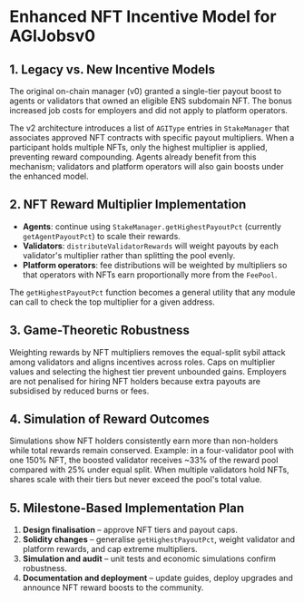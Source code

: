 # Enhanced NFT Incentive Model for AGIJobsv0

## 1. Legacy vs. New Incentive Models

The original on-chain manager (v0) granted a single-tier payout boost to agents or validators that owned an eligible ENS subdomain NFT. The bonus increased job costs for employers and did not apply to platform operators.

The v2 architecture introduces a list of `AGIType` entries in `StakeManager` that associates approved NFT contracts with specific payout multipliers. When a participant holds multiple NFTs, only the highest multiplier is applied, preventing reward compounding. Agents already benefit from this mechanism; validators and platform operators will also gain boosts under the enhanced model.

## 2. NFT Reward Multiplier Implementation

- **Agents**: continue using `StakeManager.getHighestPayoutPct` (currently `getAgentPayoutPct`) to scale their rewards.
- **Validators**: `distributeValidatorRewards` will weight payouts by each validator's multiplier rather than splitting the pool evenly.
- **Platform operators**: fee distributions will be weighted by multipliers so that operators with NFTs earn proportionally more from the `FeePool`.

The `getHighestPayoutPct` function becomes a general utility that any module can call to check the top multiplier for a given address.

## 3. Game-Theoretic Robustness

Weighting rewards by NFT multipliers removes the equal-split sybil attack among validators and aligns incentives across roles. Caps on multiplier values and selecting the highest tier prevent unbounded gains. Employers are not penalised for hiring NFT holders because extra payouts are subsidised by reduced burns or fees.

## 4. Simulation of Reward Outcomes

Simulations show NFT holders consistently earn more than non-holders while total rewards remain conserved. Example: in a four-validator pool with one 150% NFT, the boosted validator receives ~33% of the reward pool compared with 25% under equal split. When multiple validators hold NFTs, shares scale with their tiers but never exceed the pool's total value.

## 5. Milestone-Based Implementation Plan

1. **Design finalisation** – approve NFT tiers and payout caps.
2. **Solidity changes** – generalise `getHighestPayoutPct`, weight validator and platform rewards, and cap extreme multipliers.
3. **Simulation and audit** – unit tests and economic simulations confirm robustness.
4. **Documentation and deployment** – update guides, deploy upgrades and announce NFT reward boosts to the community.
